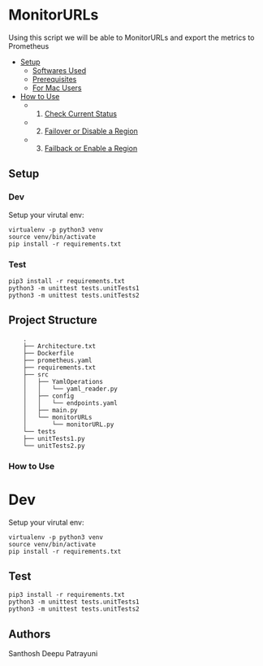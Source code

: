 # MonitorURLs
Using this script we will be able to MonitorURLs and export the metrics to Prometheus


- [Setup](#Setup)
    - [Softwares Used](#softwares-used)
    - [Prerequisites](#prerequisites)
    - [For Mac Users](#for-mac-users)
- [How to Use](#how-to-use)
    - 1. [Check Current Status](#check-current-status)  
    - 2. [Failover or Disable a Region](#failover-or-disable-a-region)  
    - 3. [Failback or Enable a Region](#failback-or-enable-a-region)


## Setup
### Dev
Setup your virutal env:

```shell
virtualenv -p python3 venv
source venv/bin/activate
pip install -r requirements.txt
```

### Test

```
pip3 install -r requirements.txt
python3 -m unittest tests.unitTests1
python3 -m unittest tests.unitTests2
```

## Project Structure

        .
        ├── Architecture.txt
        ├── Dockerfile
        ├── prometheus.yaml
        ├── requirements.txt
        ├── src
        │   ├── YamlOperations
        │   │   └── yaml_reader.py
        │   ├── config
        │   │   └── endpoints.yaml
        │   ├── main.py
        │   └── monitorURLs
        │       └── monitorURL.py
        └── tests
        ├── unitTests1.py
        └── unitTests2.py

### How to Use

# Dev
Setup your virutal env:

```shell
virtualenv -p python3 venv
source venv/bin/activate
pip install -r requirements.txt
```

## Test

```
pip3 install -r requirements.txt
python3 -m unittest tests.unitTests1
python3 -m unittest tests.unitTests2
```

## Authors
Santhosh Deepu Patrayuni
